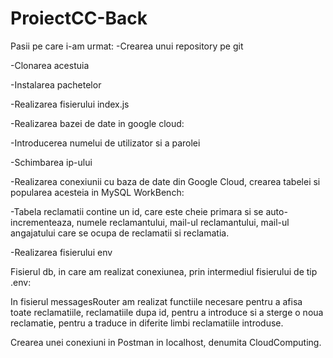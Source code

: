 # ProiectCC-Back
Pasii pe care i-am urmat: 
-Crearea unui repository pe git
 
-Clonarea acestuia
 
-Instalarea pachetelor
 
-Realizarea fisierului index.js
 
-Realizarea bazei de date in google cloud:

-Introducerea numelui de utilizator si a parolei
 
-Schimbarea ip-ului

-Realizarea conexiunii cu baza de date din Google Cloud, crearea tabelei si popularea acesteia in MySQL WorkBench:
 
-Tabela reclamatii contine un id, care este cheie primara si se auto-incrementeaza,
numele reclamantului, mail-ul reclamantului, mail-ul angajatului care se ocupa de reclamatii si reclamatia.

-Realizarea fisierului env

Fisierul db, in care am realizat conexiunea, prin intermediul fisierului de tip .env:
 

In fisierul messagesRouter am realizat functiile necesare pentru a afisa toate reclamatiile, reclamatiile dupa id, pentru a introduce si a sterge o noua reclamatie, pentru a traduce in diferite limbi reclamatiile introduse.

Crearea unei conexiuni in Postman in localhost, denumita CloudComputing.
 






